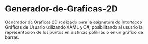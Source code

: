 # Generador-de-Graficas-2D
Generador de Gráficas 2D realizado para la asignatura de Interfaces Gráficas de Usuario utilizando XAML y C#, posibilitando al usuario la representación de los puntos en distintas polilínas o en un gráfico de barras.
